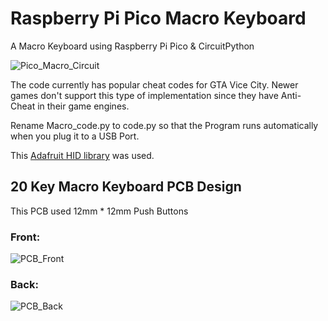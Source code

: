 # Raspberry Pi Pico Macro Keyboard
A Macro Keyboard using Raspberry Pi Pico & CircuitPython

![Pico_Macro_Circuit](https://user-images.githubusercontent.com/62252266/114724051-d0c22780-9d58-11eb-9b87-35536f5e4c64.png)

The code currently has popular cheat codes for GTA Vice City. Newer games don't support this type of implementation since they have Anti-Cheat in their game engines.

Rename Macro_code.py to code.py so that the Program runs automatically when you plug it to a USB Port.

This [Adafruit HID library](https://github.com/adafruit/Adafruit_CircuitPython_HID) was used.

## 20 Key Macro Keyboard PCB Design
This PCB used 12mm * 12mm Push Buttons

### Front:

![PCB_Front](https://user-images.githubusercontent.com/62252266/117652200-82197900-b1b0-11eb-90ab-03e436ea5834.png)

### Back:

![PCB_Back](https://user-images.githubusercontent.com/62252266/117652383-bf7e0680-b1b0-11eb-8643-3c6d6d14d26c.png)
